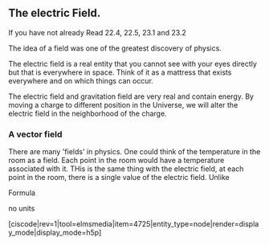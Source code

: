 ## The electric Field. 

<stop-note title="Read Knight 4ed" icon="stopnoteicons:book-icon">
<span slot="message">If you have not already Read 22.4, 22.5, 23.1 and 23.2</span>
</stop-note>

The idea of a field was one of the greatest discovery of physics. 

The electric field is a real entity that you cannot see with your eyes directly but that is everywhere in space. Think of it as a mattress that exists everywhere and on which things can occur. 

<lrndesign-sidenote label="Instructor Note" icon="bookmark" bg-color="#c2e5f2">
The electric field and gravitation field are very real and contain energy. By moving a charge to different position in the Universe, we will alter the electric field in the neighborhood of the charge. 
</lrndesign-sidenote>


### A vector field

There are many 'fields' in physics. One could think of the temperature in the room as a field. Each point in the room would have a temperature associated with it. THis is the same thing with the electric field, at each point in the room, there is a single value of the electric field. Unlike 

Formula


no units

[ciscode|rev=1|tool=elmsmedia|item=4725|entity_type=node|render=display_mode|display_mode=h5p]